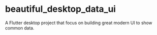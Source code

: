 # beautiful_desktop_data_ui

A Flutter desktop project that focus on building great modern UI to show common data.

